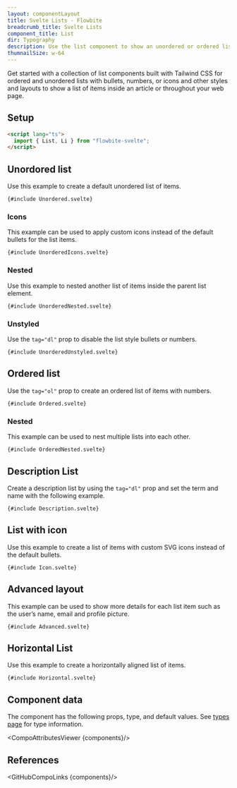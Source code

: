 ```yaml
---
layout: componentLayout
title: Svelte Lists - Flowbite
breadcrumb_title: Svelte Lists
component_title: List
dir: Typography
description: Use the list component to show an unordered or ordered list of items based on multiple styles, layouts, and variants built with Tailwind CSS and Flowbite
thumnailSize: w-64
---
```


<script lang="ts">
  import { CompoAttributesViewer, GitHubCompoLinks, toKebabCase } from '../../utils'
 
  const components = 'List, Li, DescriptionList'
</script>

Get started with a collection of list components built with Tailwind CSS for ordered and unordered lists with bullets, numbers, or icons and other styles and layouts to show a list of items inside an article or throughout your web page.

## Setup

```html
<script lang="ts">
  import { List, Li } from "flowbite-svelte";
</script>
```

## Unordored list

Use this example to create a default unordered list of items.

```svelte example
{#include Unordered.svelte}
```

### Icons

This example can be used to apply custom icons instead of the default bullets for the list items.

```svelte example
{#include UnorderedIcons.svelte}
```

### Nested

Use this example to nested another list of items inside the parent list element.

```svelte example
{#include UnorderedNested.svelte}
```

### Unstyled

Use the `tag="dl"` prop to disable the list style bullets or numbers.

```svelte example
{#include UnorderedUnstyled.svelte}
```

## Ordered list

Use the `tag="ol"` prop to create an ordered list of items with numbers.

```svelte example
{#include Ordered.svelte}
```

### Nested

This example can be used to nest multiple lists into each other.

```svelte example
{#include OrderedNested.svelte}
```

## Description List

Create a description list by using the `tag="dl"` prop and set the term and name with the following example.

```svelte example
{#include Description.svelte}
```

## List with icon

Use this example to create a list of items with custom SVG icons instead of the default bullets.

```svelte example
{#include Icon.svelte}
```

## Advanced layout

This example can be used to show more details for each list item such as the user’s name, email and profile picture.

```svelte example
{#include Advanced.svelte}
```

## Horizontal List

Use this example to create a horizontally aligned list of items.

```svelte example
{#include Horizontal.svelte}
```

## Component data

The component has the following props, type, and default values. See [types page](/docs/pages/typescript) for type information.

<CompoAttributesViewer {components}/>

## References

<GitHubCompoLinks {components}/>
